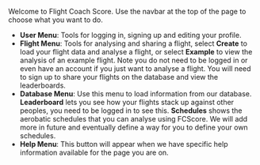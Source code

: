 Welcome to Flight Coach Score. Use the navbar at the top of the page to choose what you want to do. 

- **User Menu**: Tools for logging in, signing up and editing your profile. 
- **Flight Menu**: Tools for analysing and sharing a flight, select **Create** to load your flight data and analyse a flight, or select **Example** to view the analysis of an example flight. Note you do not need to be logged in or even have an account if you just want to analyse a flight. You will need to sign up to share your flights on the database and view the leaderboards.
- **Database Menu**: Use this menu to load information from our database. **Leaderboard** lets you see how your flights stack up against other peoples, you need to be logged in to see this. **Schedules** shows the aerobatic schedules that you can analyse using FCScore. We will add more in future and eventually define a way for you to define your own schedules.
- **Help Menu**: This button will appear when we have specific help information available for the page you are on. 
